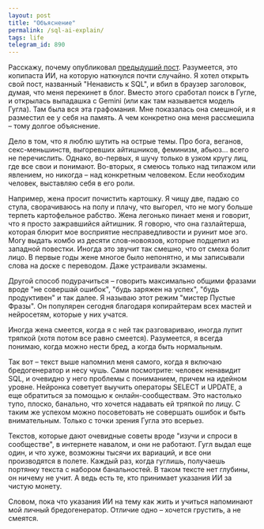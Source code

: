 ```yaml
---
layout: post
title: "Объяснение"
permalink: /sql-ai-explain/
tags: life
telegram_id: 890
---
```


[link]: /sql-ai-bred/

Расскажу, почему опубликовал [предыдущий пост][link]. Разумеется, это копипаста
ИИ, на которую наткнулся почти случайно. Я хотел открыть свой пост, названный
"Ненависть к SQL", и вбил в браузер заголовок, думая, что меня перекинет в
блог. Вместо этого сработал поиск в Гугле, и открылась выпадашка с Gemini (или
как там называется модель Гугла). Там была вся эта графомания. Мне показалась
она смешной, и я разместил ее у себя на память. А чем конкретно она меня
рассмешила – тому долгое объяснение.

Дело в том, что я люблю шутить на острые темы. Про бога, веганов,
секс-меньшинств, выгоревших айтишников, феминизм, абьюз… всего не
перечислить. Однако, во-первых, я шучу только в узком кругу лиц, где все свои и
понимают. Во-вторых, я смеюсь только над типажом или явлением, но никогда – над
конкретным человеком. Если необходим человек, выставляю себя в его роли.

Например, жена просит почистить картошку. Я чищу две, падаю со стула,
сворачиваюсь на полу и плачу, что выгорел, что не могу больше терпеть
картофельное рабство. Жена легонько пинает меня и говорит, что я просто
зажравшийся айтишник. Я говорю, что она газлайтерша, которая блюрит мое
восприятие несправедливости и руинит мое эго. Могу выдать комбо из десяти
слов-новоязов, которые подцепил из западной повестки. Иногда это звучит так
смешно, что от смеха болит лицо. В первые годы жене многое было непонятно, и мы
записывали слова на доске с переводом. Даже устраивали экзамены.

Другой способ подурачиться – говорить максимально общими фразами вроде "не
совершай ошибок", "будь заряжен на успех", "будь продуктивен" и так далее. Я
называю этот режим "мистер Пустые Фразы". Он популярен сегодня благодаря
копирайтерам всех мастей и нейросетям, которые у них учатся.

Иногда жена смеется, когда я с ней так разговариваю, иногда лупит тряпкой (хотя
потом все равно смеется). Разумеется, я всегда понимаю, когда можно нести бред,
а когда быть нормальным.

Так вот – текст выше напомнил меня самого, когда я включаю бредогенератор и несу
чушь. Сами посмотрите: человек ненавидит SQL, и очевидно у него проблемы с
пониманием, причем на идейном уровне. Нейронка советует выучить операторы SELECT
и UPDATE, а еще обратиться за помощью к онлайн-сообществам. Это настолько тупо,
плоско, банально, что хочется надавать ей тряпкой по лицу. С таким же успехом
можно посоветовать не совершать ошибок и быть внимательным. Только с точки
зрения Гугла это всерьез.

Текстов, которые дают очевидные советы вроде "изучи и спроси в сообществе", в
интернете навалом, и они не работают. Гугл выдал еще один, и что хуже, возможны
тысячи их вариаций, и все они производятся в полете. Каждый раз, когда гуглишь,
получаешь портянку текста с набором банальностей. В таком тексте нет глубины, он
ничему не учит. А ведь есть те, кто принимает указания ИИ за чистую монету.

Словом, пока что указания ИИ на тему как жить и учиться напоминают мой личный
бредогенератор. Отличие одно – хочется грустить, а не смеятся.
